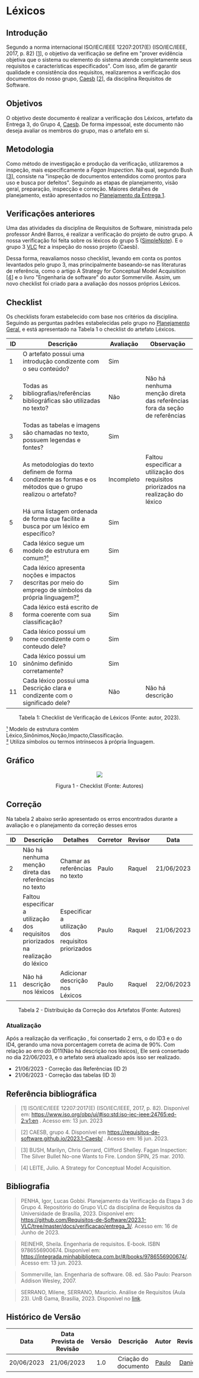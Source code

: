 # Léxicos

## Introdução

Segundo a norma internacional ISO/IEC/IEEE 12207:2017(E) (ISO/IEC/IEEE, 2017, p. 82) [[1]()], o objetivo da verificação se define em "prover evidência objetiva que o sistema ou elemento do sistema atende completamente seus requisitos e características especificados". Com isso, afim de garantir qualidade e consistência dos requisitos, realizaremos a verificação dos documentos do nosso grupo, [Caesb](https://requisitos-de-software.github.io/2023.1-Caesb/) [[2]()], da disciplina Requisitos de Software.

## Objetivos
O objetivo deste documento é realizar a verificação dos Léxicos, artefato da Entrega 3, do Grupo 4, [Caesb](https://requisitos-de-software.github.io/2023.1-Caesb/). De forma impessoal, este documento não deseja avaliar os membros do grupo, mas o artefato em si.



## Metodologia
Como método de investigação e produção da verificação, utilizaremos a inspeção, mais especificamente a _Fagan Inspection_. Na qual, segundo Bush [[3]()], consiste na "inspeção de documentos entendidos como prontos para uso e busca por defeitos". Seguindo as etapas de planejamento, visão geral, preparação, inspecção e correção. Maiores detalhes de planejamento, estão apresentados no [Planejamento da Entrega 1](./0planejamento.md).

## Verificações anteriores
Uma das atividades da disciplina de Requisitos de Software, ministrada pelo professor André Barros, é realizar a verificação do projeto de outro grupo. A nossa verificação foi feita sobre os léxicos do grupo 5 ([SimpleNote](https://requisitos-de-software.github.io/2023.1-Simplenote/modelagem/lexico/)). E o grupo 3 [VLC](https://github.com/Requisitos-de-Software/2023.1-VLC/blob/master/docs/verificacao/entrega_3/verificacao_lexicos.md) fez a inspeção do nosso projeto (Caesb).

Dessa forma, reavaliamos nosso checklist, levando em conta os pontos levantados pelo grupo 3, mas principalmente baseando-se nas literaturas de referência, como o artigo A Strategy for Conceptual Model Acquisition [[4]()] e o livro "Engenharia de software" do autor Sommerville. Assim, um novo checklist foi criado para a avaliação dos nossos próprios Léxicos.

## Checklist
<!-- LIVRO BASE PARA CRIAÇÃO DAS PERGUNTAS -->
Os checklists foram estabelecido com base nos critérios da disciplina. Seguindo as perguntas padrões estabelecidas pelo grupo no [Planejamento Geral](../0planejamento-geral.md),  e está apresentado na Tabela 1 o checklist do artefato Léxicos.

<!-- ADICIONAR O CHECKLIST -->

<center>

| ID | Descrição | Avaliação | Observação |
| --- | --- | --- | --- |
| 1 | O artefato possui uma introdução condizente com o seu conteúdo? | Sim |  |
| 2 | Todas as bibliografias/referências bibliográficas são utilizadas no texto? | Não | Não há nenhuma menção direta das referências fora da seção de referências |
| 3 | Todas as tabelas e imagens são chamadas no texto, possuem legendas e fontes? | Sim | |
| 4 | As metodologias do texto definem de forma condizente as formas e os métodos que o grupo realizou o artefato? | Incompleto | Faltou especificar a utilização dos requisitos priorizados na realização do léxico |
| 5 | Há uma listagem ordenada de forma que facilite a busca por um léxico em específico? | Sim |  |
| 6 | Cada léxico segue um modelo de estrutura em comum?[¹]() | Sim |  |
| 7 | Cada léxico apresenta noções e impactos descritas por meio do emprego de símbolos da própria linguagem?[²]() | Sim |  |
| 8 | Cada léxico está escrito de forma coerente com sua classificação? | Sim |  |
| 9 | Cada léxico possui um nome condizente com o conteudo dele? | Sim |  |
| 10 | Cada léxico possui um sinônimo definido corretamente? | Sim |  |
| 11 | Cada léxico possui uma Descrição clara e condizente com o significado dele? | Não | Não há descrição |
<p>Tabela 1: Checklist de Verificação de Léxicos (Fonte: autor, 2023).</p>
</center>

[¹]() Modelo de estrutura contém Léxico,Sinônimos,Noção,Impacto,Classificação. <br>
[²]() Utiliza símbolos ou termos intrínsecos à própria linguagem.


## Gráfico

<center>
<img src="../../assets/img/lexicos.PNG"></img>
<p>Figura 1 - Checklist (Fonte: Autores)</p>
</center>

## Correção
Na tabela 2 abaixo serão  apresentado os erros encontrados durante a avaliação e o planejamento da correção desses erros
<center>

|ID |Descrição |Detalhes |Corretor|Revisor|Data|Status|
|-------|------|------|---------|---|--|----|
| 2 |  Não há nenhuma menção direta das referências no texto | Chamar as referências no texto | Paulo | Raquel |21/06/2023|Ok|
| 4 |Faltou especificar a utilização dos requisitos priorizados na realização do léxico |Especificar a utilização dos requisitos priorizados | Paulo | Raquel |21/06/2023|Ok|
| 11| Não há descrição nos léxicos | Adicionar descrição nos Léxicos | Paulo| Raquel |22/06/2023|-|



<p>Tabela 2 - Distribuição da Correção dos Artefatos (Fonte: Autores)</p>
</center>

### Atualização
Após a realização da verificação , foi consertado 2 errs, o do ID3 e o do ID4, gerando uma nova porcentagem correta de acima de 90%. Com relação ao erro do ID11(Não há descrição nos léxicos), Ele será consertado no dia 22/06/2023, e o artefato será atualizado após isso ser realizado.

- 21/06/2023 - Correção das Referências (ID 2) 
- 21/06/2023 - Correção das tabelas (ID 3) 


## Referência bibliográfica

> [1] ISO/IEC/IEEE 12207:2017(E) (ISO/IEC/IEEE, 2017, p. 82). Disponível em: https://www.iso.org/obp/ui/#iso:std:iso-iec-ieee:24765:ed-2:v1:en . Acesso em: 13 jun. 2023

> [2] CAESB, grupo 4. Disponível em https://requisitos-de-software.github.io/2023.1-Caesb/ . Acesso em: 16 jun. 2023.

> [3] BUSH, Marilyn, Chris Gerrard, Clifford Shelley. Fagan Inspection: The Silver Bullet No-one Wants to Fire. London SPIN, 25 mar. 2010.

> [4] LEITE, Julio. A Strategy for Conceptual Model Acquisition. 



## Bibliografia
> PENHA, Igor, Lucas Gobbi. Planejamento da Verificação da Etapa 3 do Grupo 4. Repositório do Grupo VLC da disciplina de Requisitos da Universidade de Brasília, 2023. Disponível em: <https://github.com/Requisitos-de-Software/2023.1-VLC/tree/master/docs/verificacao/entrega_3/>. Acesso em: 16 de Junho de 2023.

> REINEHR, Sheila. Engenharia de requisitos. E-book. ISBN 9786556900674. Disponível em: <https://integrada.minhabiblioteca.com.br/#/books/9786556900674/>. Acesso em: 13 jun. 2023.

> Sommerville, Ian. Engenharia de software. 08. ed. São Paulo: Pearson Addison Wesley, 2007.

> SERRANO, Milene, SERRANO, Maurício. Análise de Requisitos (Aula 23). UnB Gama, Brasília, 2023. Disponível no [link](../assets/referencias/Requisitos%20-%20Aula%20023.pdf).

## Histórico de Versão
|    Data    | Data Prevista de Revisão | Versão |      Descrição       |                                                                Autor                                                                 |               Revisor               |
| :--------: | :----------------------: | :----: | :------------------: | :----------------------------------------------------------------------------------------------------------------------------------: | :---------------------------------: |
| 20/06/2023 |        21/06/2023        |  1.0   | Criação do documento | [Paulo](https://github.com/PauloVictorFS)  | [Daniel](https://github.com/daniel-de-sousa)|


